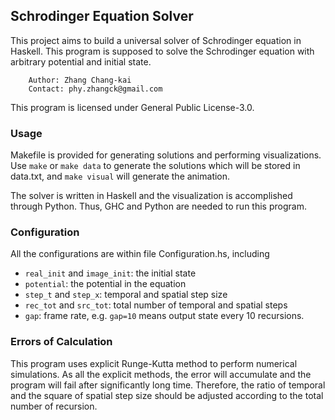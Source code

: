 ## Schrodinger Equation Solver

This project aims to build a universal solver of Schrodinger equation in Haskell. This program is supposed to solve the Schrodinger equation with arbitrary potential and initial state.

```
    Author: Zhang Chang-kai
    Contact: phy.zhangck@gmail.com
```

This program is licensed under General Public License-3.0.

### Usage

Makefile is provided for generating solutions and performing visualizations. Use `make` or `make data` to generate the solutions which will be stored in data.txt, and `make visual` will generate the animation.

The solver is written in Haskell and the visualization is accomplished through Python. Thus, GHC and Python are needed to run this program.

### Configuration

All the configurations are within file Configuration.hs, including

- `real_init` and `image_init`: the initial state
- `potential`: the potential in the equation
- `step_t` and `step_x`: temporal and spatial step size
- `rec_tot` and `src_tot`: total number of temporal and spatial steps
- `gap`: frame rate, e.g. `gap=10` means output state every 10 recursions.

### Errors of Calculation

This program uses explicit Runge-Kutta method to perform numerical simulations. As all the explicit methods, the error will accumulate and the program will fail after significantly long time. Therefore, the ratio of temporal and the square of spatial step size should be adjusted according to the total number of recursion.